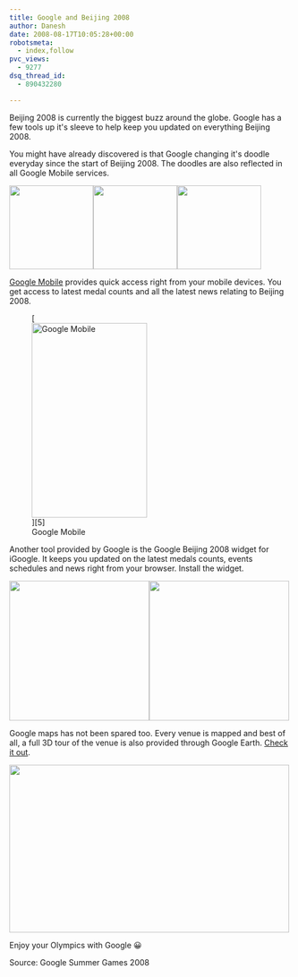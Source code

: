 ```yaml
---
title: Google and Beijing 2008
author: Danesh
date: 2008-08-17T10:05:28+00:00
robotsmeta:
  - index,follow
pvc_views:
  - 9277
dsq_thread_id:
  - 890432280

---
```

Beijing 2008 is currently the biggest buzz around the globe. Google has a few tools up it's sleeve to help keep you updated on everything Beijing 2008.

You might have already discovered is that Google changing it's doodle everyday since the start of Beijing 2008. The doodles are also reflected in all Google Mobile services.

[<img class="alignnone size-medium wp-image-797" title="google-doodle-summer-games-2008" src="/wp-content/uploads/2008/08/google-doodle-summer-games-2008.jpg" alt="" width="150" />][1][<img class="alignnone size-medium wp-image-795" title="olympics08_rowing" src="/wp-content/uploads/2008/08/olympics08_rowing.gif" alt="" width="150" />][2][<img class="alignnone size-medium wp-image-794" title="olympics08_weightlifting" src="/wp-content/uploads/2008/08/olympics08_weightlifting.gif" alt="" width="150" />][3]

[Google Mobile][4] provides quick access right from your mobile devices. You get access to latest medal counts and all the latest news relating to Beijing 2008.

<figure id="attachment_796" aria-describedby="caption-attachment-796" style="width: 206px" class="wp-caption alignnone">[<img loading="lazy" class="size-medium wp-image-796" title="my-mobile-summer-games" src="/wp-content/uploads/2008/08/my-mobile-summer-games.jpg" alt="Google Mobile" width="206" height="348" />][5]<figcaption id="caption-attachment-796" class="wp-caption-text">Google Mobile</figcaption></figure>

Another tool provided by Google is the Google Beijing 2008 widget for iGoogle. It keeps you updated on the latest medals counts, events schedules and news right from your browser. Install the widget.

[<img class="alignnone size-medium wp-image-798" title="google-beijing-2008-widget-01" src="/wp-content/uploads/2008/08/google-beijing-2008-widget-01.png" alt="" width="250" />][6][<img class="alignnone size-medium wp-image-799" title="google-beijing-2008-widget-02" src="/wp-content/uploads/2008/08/google-beijing-2008-widget-02.png" alt="" width="250" />][7]

Google maps has not been spared too. Every venue is mapped and best of all, a full 3D tour of the venue is also provided through Google Earth. [Check it out][8].

[<img loading="lazy" class="alignnone size-medium wp-image-801" title="google-beijing-2008-maps-01" src="/wp-content/uploads/2008/08/google-beijing-2008-maps-01-500x300.png" alt="" width="500" height="300" srcset="/wp-content/uploads/2008/08/google-beijing-2008-maps-01-500x300.png 500w, /wp-content/uploads/2008/08/google-beijing-2008-maps-01.png 510w" sizes="(max-width: 500px) 100vw, 500px" />][9]

Enjoy your Olympics with Google 😀

Source: Google Summer Games 2008

 [1]: /wp-content/uploads/2008/08/google-doodle-summer-games-2008.jpg
 [2]: /wp-content/uploads/2008/08/olympics08_rowing.gif
 [3]: /wp-content/uploads/2008/08/olympics08_weightlifting.gif
 [4]: http://m.google.com.my/
 [5]: /wp-content/uploads/2008/08/my-mobile-summer-games.jpg
 [6]: /wp-content/uploads/2008/08/google-beijing-2008-widget-01.png
 [7]: /wp-content/uploads/2008/08/google-beijing-2008-widget-02.png
 [8]: http://sketchup.google.com/3dwarehouse/cldetails?mid=efe83785f1aaaae0ae682533f3f1d4dd&ct=hpr2
 [9]: /wp-content/uploads/2008/08/google-beijing-2008-maps-01.png